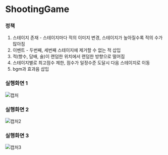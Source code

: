 # ShootingGame

### 정책<br/>
1. 스테이지 존재 - 스테이지마다 적의 이미지 변경,
                  스테이지가 높아질수록 적의 수가 많아짐
2. 이벤트 - 두번째, 세번째 스테이지에 제거할 수 없는 적 삽입
3. 적(향수, 담배, 술)이 랜덤한 위치에서 랜덤한 방향으로 떨어짐
4. 스테이지별로 최고점수 제한, 점수가 일정수준 도달시 다음 스테이지로 이동
5. bgm과 효과음 삽입

### 실행화면 1<br/>
![캡처](https://user-images.githubusercontent.com/89093279/148281060-3d7dbc19-6401-484a-879f-6e09bd04b1ac.PNG)

### 실행화면 2<br/>
![캡처2](https://user-images.githubusercontent.com/89093279/148281149-b3da17d7-0296-40fb-89b8-41fb9edfa127.PNG)

### 실행화면 3<br/>
![캡처3](https://user-images.githubusercontent.com/89093279/148281162-5eb9a1f2-c70b-489b-b022-47e7065a7f11.PNG)
